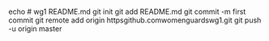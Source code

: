 echo # wg1  README.md
git init
git add README.md
git commit -m first commit
git remote add origin httpsgithub.comwomenguardswg1.git
git push -u origin master